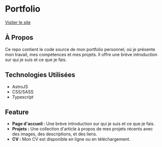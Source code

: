 # Portfolio

[Visiter le site](https://beuleubeuleu.github.io)

## À Propos

Ce repo contient le code source de mon portfolio personnel, où je présente mon travail, mes compétences et mes projets. Il offre une brève introduction sur qui je suis et ce que je fais.

## Technologies Utilisées

- AstroJS
- CSS/SASS
- Typescript

## Feature

- **Page d'accueil :** Une brève introduction sur qui je suis et ce que je fais.
- **Projets :** Une collection d'article à propos de mes projets récents avec des images, des descriptions, et des liens.
- **CV :** Mon CV est disponible en ligne ou en téléchargement.

